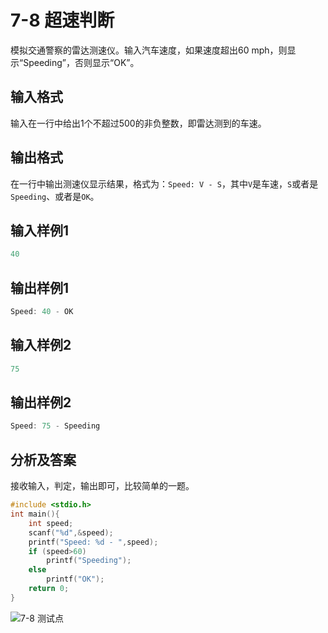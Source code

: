 # 7-8 超速判断

模拟交通警察的雷达测速仪。输入汽车速度，如果速度超出60 mph，则显示“Speeding”，否则显示“OK”。

## 输入格式

输入在一行中给出1个不超过500的非负整数，即雷达测到的车速。

## 输出格式

在一行中输出测速仪显示结果，格式为：`Speed: V - S`，其中`V`是车速，`S`或者是`Speeding`、或者是`OK`。

## 输入样例1

```c
40
```

## 输出样例1

```c
Speed: 40 - OK
```

## 输入样例2

```c
75
```

## 输出样例2

```c
Speed: 75 - Speeding
```

## 分析及答案

接收输入，判定，输出即可，比较简单的一题。

```c
#include <stdio.h>
int main(){
    int speed;
    scanf("%d",&speed);
    printf("Speed: %d - ",speed);
    if (speed>60)
        printf("Speeding");
    else
        printf("OK");
    return 0;
}
```

![7-8 测试点](https://picb.waku.icu/picb/2024/05/11/202405112110710.png)
